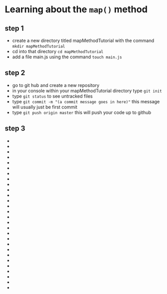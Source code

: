 # Learning about the `map()` method

## step 1
* create a new directory titled mapMethodTutorial with the command `mkdir mapMethodTutorial`
* cd into that directory `cd mapMethodTutorial`
* add a file main.js  using the command `touch main.js`

## step 2
* go to git hub and create a new repository
* in your console within your mapMethodTutorial directory type `git init`
* type `git status` to see untracked files
* type `git commit -m "(a commit message goes in here)"` this message will usually just be first commit
* type `git push origin master` this will push your code up to github

## step 3
*
*
*
*
*
*
*
*
*
*
*
*
*
*
*
*
*
*
*
*
*
*
*
*
*
*
*
*
